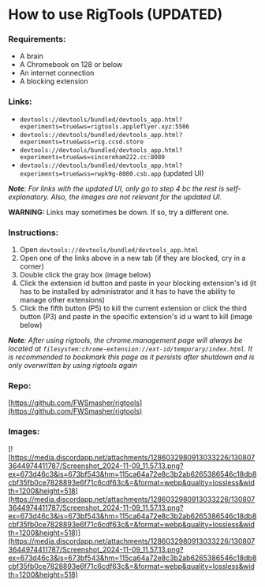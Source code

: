 # How to use RigTools (UPDATED)

### Requirements:
- A brain
- A Chromebook on 128 or below
- An internet connection
- A blocking extension

### Links:
- `devtools://devtools/bundled/devtools_app.html?experiments=true&ws=rigtools.appleflyer.xyz:5506`
- `devtools://devtools/bundled/devtools_app.html?experiments=true&wss=rig.ccsd.store`
- `devtools://devtools/bundled/devtools_app.html?experiments=true&ws=sincereham222.cc:8080`
- `devtools://devtools/bundled/devtools_app.html?experiments=true&wss=rwpk9g-8080.csb.app` (updated UI)

***Note**: For links with the updated UI, only go to step 4 bc the rest is self-explanatory. Also, the images are not relevant for the updated UI.*

**WARNING:** Links may sometimes be down. If so, try a different one.

### Instructions:
1. Open `devtools://devtools/bundled/devtools_app.html`
2. Open one of the links above in a new tab (if they are blocked, cry in a corner)
3. Double click the gray box (image below)
4. Click the extension id button and paste in your blocking extension's id (it has to be installed by administrator and it has to have the ability to manage other extensions)
5. Click the fifth button (P5) to kill the current extension or click the third button (P3) and paste in the specific extension's id u want to kill (image below)

***Note**: After using rigtools, the chrome.management page will always be located at `filesystem:chrome-extension://ext-id/temporary/index.html`. It is recommended to bookmark this page as it persists after shutdown and is only overwritten by using rigtools again*

### Repo:
[https://github.com/FWSmasher/rigtools](https://github.com/FWSmasher/rigtools)

### Images:
[![https://media.discordapp.net/attachments/1286032980913033226/1308073644974411787/Screenshot_2024-11-09_11.57.13.png?ex=673d46c3&is=673bf543&hm=115ca64a72e8c3b2ab6265386546c18db8cbf35fb0ce7828893e6f71c6cdf63c&=&format=webp&quality=lossless&width=1200&height=518](https://media.discordapp.net/attachments/1286032980913033226/1308073644974411787/Screenshot_2024-11-09_11.57.13.png?ex=673d46c3&is=673bf543&hm=115ca64a72e8c3b2ab6265386546c18db8cbf35fb0ce7828893e6f71c6cdf63c&=&format=webp&quality=lossless&width=1200&height=518)](https://media.discordapp.net/attachments/1286032980913033226/1308073644974411787/Screenshot_2024-11-09_11.57.13.png?ex=673d46c3&is=673bf543&hm=115ca64a72e8c3b2ab6265386546c18db8cbf35fb0ce7828893e6f71c6cdf63c&=&format=webp&quality=lossless&width=1200&height=518)